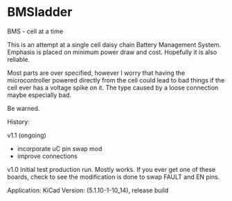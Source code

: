 # BMSladder
 BMS - cell at a time

This is an attempt at a single cell daisy chain Battery Management System. Emphasis is placed on minimum power draw and cost. Hopefully it is also reliable.

Most parts are over specified, however I worry that having the microcontroller powered directly from the cell could lead to bad things if the cell ever has a voltage spike on it. The type caused by a loose connection maybe especially bad.

Be warned.

History:

v1.1 (ongoing)
- incorporate uC pin swap mod
- improve connections

v1.0 Initial test production run. Mostly works. If you ever get one of these boards, check to see the modification is done to swap FAULT and EN pins.

Application: KiCad
Version: (5.1.10-1-10_14), release build
